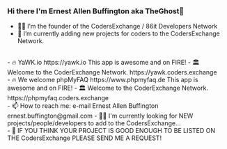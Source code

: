 ### Hi there I'm Ernest Allen Buffington aka TheGhost👋

- 🕵️‍♂️ I’m the founder of the CodersExchange / 86it Developers Network
- 🔹 I’m currently adding new projects for coders to the CodersExchange Network.
 <br/>
- 🔥 YaWK.io https://yawk.io This app is awesome and on FIRE!  
- 🏛 Welcome to the CoderExchange Network. https://yawk.coders.exchange
<br/>    
- 🔥 We welcome phpMyFAQ https://www.phpmyfaq.de This app is awesome and on FIRE!  
- 🏛  Welcome to the CoderExchange Network. https://phpmyfaq.coders.exchange
<br/>     
- 📫 How to reach me: e-mail Ernest Allen Buffington ernest.buffington@gmail.com  
- 👨‍🦯 I'm currently looking for NEW projects/people/developers to add to the CodersExchange...
<br/>
- 🔸 IF YOU THINK YOUR PROJECT IS GOOD ENOUGH TO BE LISTED ON THE CodersExchange PLEASE SEND ME A REQUEST!

<!--
**ernestbuffington/ernestbuffington** is a ✨ _special_ ✨ repository because its `README.md` (this file) appears on your GitHub profile.

Here are some ideas to get you started:

- 🔭 I’m currently working on ...
- 🌱 I’m currently learning ...
- 👯 I’m looking to collaborate on ...
- 🤔 I’m looking for help with ...
- 💬 Ask me about ...
- 📫 How to reach me: ...
- 😄 Pronouns: ...
- ⚡ Fun fact: ...
-->
